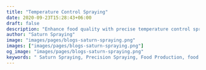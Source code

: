 ```yaml
---
title: "Temperature Control Spraying"
date: 2020-09-23T15:28:43+06:00
draft: false
description: "Enhance food quality with precise temperature control spraying solutions by Saturn Spraying Ltd. Optimize your production process for consistent results."
author: "Saturn Spraying"
image: "images/pages/blogs-saturn-spraying.png"
images: ["images/pages/blogs-saturn-spraying.png"]
og_image: "images/pages/blogs-saturn-spraying.png"
keywords: " Saturn Spraying, Precision Spraying, Food Production, food spraying systems"
---
```

